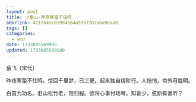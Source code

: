 ```yaml
---
layout: post
title: 小重山·昨夜寒蛩不住鸣
abbrlink: 411f645c01994564a9767207a6a9eaa8
tags: []
categories:
  - wcd
date: 1733885569995
updated: 1733885589180
---
```


岳飞〔宋代〕

昨夜寒蛩不住鸣。惊回千里梦，已三更。起来独自绕阶行。人悄悄，帘外月胧明。

白首为功名。旧山松竹老，阻归程。欲将心事付瑶琴。知音少，弦断有谁听？
